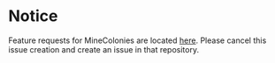 # Notice

Feature requests for MineColonies are located [here](https://github.com/ldtteam/minecolonies-features/issues). Please cancel this issue creation and create an issue in that repository.

